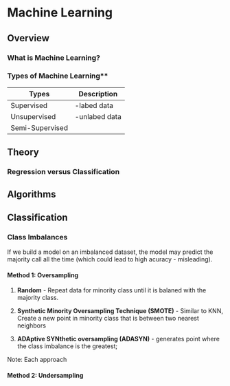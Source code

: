
# Machine Learning

## Overview

### What is Machine Learning?


### Types of Machine Learning**
|  Types         |  Description      |
|----------------|------------------|
|Supervised      |-labed data      |
|Unsupervised    | -unlabed data   |
|Semi-Supervised |                 |
  
## Theory

### Regression versus Classification


## Algorithms


## Classification

### Class Imbalances

If we build a model on an imbalanced dataset, the model may predict the majority call all the time (which could lead to high acuracy - misleading). 

#### Method 1: Oversampling 

1. **Random** - Repeat data for minority class until it is balaned with the majority class. 
	
2. **Synthetic Minority Oversampling Technique (SMOTE)** - Similar to KNN, Create a new point in minority class that is between two nearest neighbors
	
3. **ADAptive SYNthetic oversampling (ADASYN)** - generates point where the class imbalance is the greatest; 

Note: Each approach 

#### Method 2: Undersampling 
<!--stackedit_data:
eyJoaXN0b3J5IjpbLTEwNDMyMzY4OTIsLTIwNjU2MjYzNTMsLT
E3MTg4OTc3OTUsNzI0NjY3MzczLDExNTk0MzMyMTksNjM5NzY5
NzY3LDMzMTU1ODY5Nl19
-->